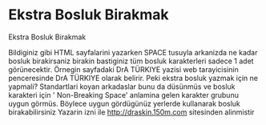 # Ekstra Bosluk Birakmak


Ekstra Bosluk Birakmak



  Bildiginiz gibi HTML sayfalarini yazarken SPACE tusuyla arkanizda ne kadar bosluk birakirsaniz birakin bastiginiz tüm bosluk karakterleri sadece 1 adet görünecektir. Örnegin sayfadaki DrA  TÜRKIYE yazisi web tarayicisinin penceresinde DrA  TÜRKIYE olarak belirir. Peki ekstra bosluk yazmak için ne yapmali? Standartlari koyan arkadaslar bunu da düsünmüs ve bosluk karakteri için ' Non-Breaking Space' anlamina gelen   karakter grubunu uygun görmüs. Böylece uygun gördügünüz yerlerde   kullanarak bosluk birakabilirsiniz                 Yazarin izni ile http://draskin.150m.com sitesinden alinmistir




